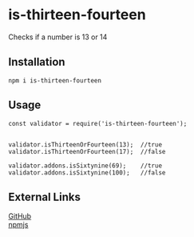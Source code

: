 # is-thirteen-fourteen
Checks if a number is 13 or 14  

## Installation
```
npm i is-thirteen-fourteen
```

## Usage
```
const validator = require('is-thirteen-fourteen');


validator.isThirteenOrFourteen(13);  //true
validator.isThirteenOrFourteen(17);  //false

validator.addons.isSixtynine(69);    //true
validator.addons.isSixtynine(100);   //false
```

## External Links
[GitHub](https://github.com/iamansuman/is-thirteen-fourteen)  
[npmjs](https://www.npmjs.com/package/is-thirteen-fourteen)
